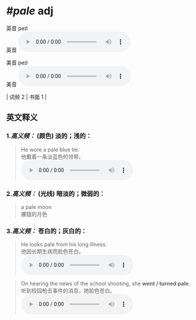 # ***\#pale*** adj
英音 peɪl  
英音
<audio src="./media/pale-B.aac" controls="controls"></audio>

美音 peɪl  
美音
<audio src="./media/pale.aac" controls="controls"></audio>



| 词频 2 | 书面 1 |  

英文释义
---
### 1.*高义频：* **(颜色) 淡的；浅的：**  

 > He wore a pale blue tie.   
 > 他戴着一条淡蓝色的领带。    
<audio src="./media/pale-2.aac" controls="controls"></audio>

### 2.*高义频：* **(光线) 暗淡的；微弱的：**  

 > a pale moon   
 > 朦胧的月色    

### 3.*高义频：* **苍白的；灰白的：**  

 > He looks pale from his long illness.   
 > 他因长期生病而脸色苍白。    
<audio src="./media/pale-1.aac" controls="controls"></audio>

 > On hearing the news of the school shooting, she **went / turned pale.**  
 > 听到校园枪击事件的消息，她脸色苍白。    
<audio src="./media/On hearing the news of_AAC.aac" controls="controls"></audio>


